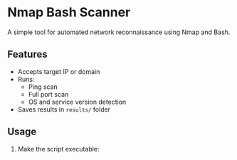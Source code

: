 # Nmap Bash Scanner

A simple tool for automated network reconnaissance using Nmap and Bash.

## Features

- Accepts target IP or domain
- Runs:
  - Ping scan
  - Full port scan
  - OS and service version detection
- Saves results in `results/` folder

## Usage

1. Make the script executable:
